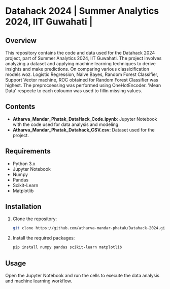 
# Datahack 2024 | Summer Analytics 2024, IIT Guwahati |

## Overview
This repository contains the code and data used for the Datahack 2024 project, part of Summer Analytics 2024, IIT Guwahati. The project involves analyzing a dataset and applying machine learning techniques to derive insights and make predictions. On comparing various classicification models woz. Logistic Regression, Naive Bayes, Random Forest Classifier, Support Vector machine, ROC obtained for Random Forest Classifier was highest. The preprocsessing was performed using OneHotEncoder. 'Mean Data' respecte to each coloumn was used to fillin missing values.   

## Contents
- **Atharva_Mandar_Phatak_DataHack_Code.ipynb**: Jupyter Notebook with the code used for data analysis and modeling.
- **Atharva_Mandar_Phatak_Datahack_CSV.csv**: Dataset used for the project.

## Requirements
- Python 3.x
- Jupyter Notebook
- Numpy
- Pandas
- Scikit-Learn
- Matplotlib

## Installation
1. Clone the repository:
   ```sh
   git clone https://github.com/atharva-mandar-phatak/Datahack-2024.git
   ```
2. Install the required packages:
   ```sh
   pip install numpy pandas scikit-learn matplotlib
   ```

## Usage
Open the Jupyter Notebook and run the cells to execute the data analysis and machine learning workflow.
